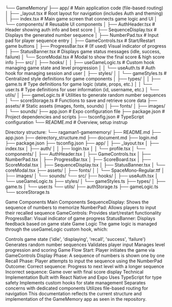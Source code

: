 └── GameMemory/
    ├── app/                   # Main application code (file-based routing)
    │   ├── _layout.tsx        # Root layout for navigation (includes Auth and theming)
    │   ├── index.tsx          # Main game screen that connects game logic and UI
    │   └── components/        # Reusable UI components
    │       ├── AuthHeader.tsx       # Header showing auth info and best score
    │       ├── SequenceDisplay.tsx  # Displays the generated number sequence
    │       ├── NumberPad.tsx        # Input pad for player sequence entry
    │       ├── GameControls.tsx     # Start/Restart game buttons
    │       ├── ProgressBar.tsx      # (If used) Visual indicator of progress
    │       ├── StatusBanner.tsx     # Displays game status messages (idle, success, failure)
    │       └── ScoreModal.tsx       # Modal to show the final score & high score info
    ├── src/
    │   ├── hooks/
    │   │   ├── useGameLogic.ts   # Custom hook managing game state and level progression
    │   │   └── useAuth.ts        # Auth hook for managing session and user
    │   ├── styles/
    │   │   └── gameStyles.ts     # Centralized style definitions for game components
    │   ├── types/
    │   │   ├── game.ts           # Type definitions for game logic (state, props, etc.)
    │   │   └── user.ts           # Type definitions for user information (id, username, etc.)
    │   └── utils/
    │       ├── gameLogic.ts      # Utilities to generate random number sequences
    │       └── scoreStorage.ts   # Functions to save and retrieve score data
    ├── assets/                  # Static assets (images, fonts, sounds)
    │   ├── fonts/
    │   ├── images/
    │   └── sounds/
    ├── app.json                 # Expo configuration file
    ├── package.json             # Project dependencies and scripts
    ├── tsconfig.json            # TypeScript configuration
    └── README.md                # Overview, setup instrup

Directory structure:
└── ragaman1-gamememory/
    ├── README.md
    ├── app.json
    ├── deirectory_structure.md
    ├── document.md
    ├── login.md
    ├── package.json
    ├── tsconfig.json
    ├── app/
    │   ├── _layout.tsx
    │   ├── index.tsx
    │   ├── auth/
    │   │   ├── login.tsx
    │   │   └── profile.tsx
    │   └── components/
    │       ├── AuthHeader.tsx
    │       ├── GameControls.tsx
    │       ├── NumberPad.tsx
    │       ├── ProgressBar.tsx
    │       ├── ScoreBoard.tsx
    │       ├── ScoreModal.tsx
    │       ├── SequenceDisplay.tsx
    │       ├── StatusBanner.tsx
    │       └── coreModal.tsx
    ├── assets/
    │   ├── fonts/
    │   │   └── SpaceMono-Regular.ttf
    │   ├── images/
    │   └── sounds/
    └── src/
        ├── hooks/
        │   ├── useAuth.tsx
        │   └── useGameLogic.ts
        ├── styles/
        │   └── gameStyles.ts
        ├── types/
        │   ├── game.ts
        │   └── user.ts
        └── utils/
            ├── authStorage.ts
            ├── gameLogic.ts
            └── scoreStorage.ts


Game Components
Main Components
SequenceDisplay: Shows the sequence of numbers to memorize
NumberPad: Allows players to input their recalled sequence
GameControls: Provides start/restart functionality
ProgressBar: Visual indicator of game progress
StatusBanner: Displays feedback based on game state
Game Logic
The game logic is managed through the useGameLogic custom hook, which:

Controls game state ('idle', 'displaying', 'recall', 'success', 'failure')
Generates random number sequences
Validates player input
Manages level progression and scoring
Game Flow
Start: Player initiates the game via GameControls
Display Phase: A sequence of numbers is shown one by one
Recall Phase: Player attempts to input the sequence using the NumberPad
Outcome:
Correct sequence: Progress to next level with a longer sequence
Incorrect sequence: Game over with final score display
Technical Implementation
Built with React Native and Expo
Uses TypeScript for type safety
Implements custom hooks for state management
Separates concerns with dedicated components
Utilizes file-based routing for navigation
This documentation reflects the current structure and implementation of the GameMemory app as seen in the repository.